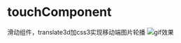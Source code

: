 # touchComponent
滑动组件，translate3d加css3实现移动端图片轮播
![gif效果](https://github.com/laternkiwis/touchComponent/blob/master/1.gif?raw=true)

